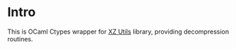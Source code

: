 # Intro

This is OCaml Ctypes wrapper for [XZ Utils](https://tukaani.org/xz) library, providing decompression routines.
